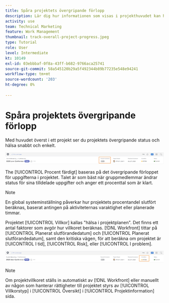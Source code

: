 ```yaml
---
title: Spåra projektets övergripande förlopp
description: Lär dig hur informationen som visas i projekthuvudet kan hjälpa dig att spåra projektets övergripande förlopp och hälsa.
activity: use
team: Technical Marketing
feature: Work Management
thumbnail: track-overall-project-progress.jpeg
type: Tutorial
role: User
level: Intermediate
kt: 10149
exl-id: 03ebbbaf-0f8a-43ff-b682-9766aca25741
source-git-commit: 58a545120b29a5f492344b89b77235e548e94241
workflow-type: tm+mt
source-wordcount: '203'
ht-degree: 0%

---
```


# Spåra projektets övergripande förlopp

Med huvudet överst i ett projekt ser du projektets övergripande status och hälsa snabbt och enkelt.

![Visa projekthuvud [!UICONTROL Procent färdigt]](assets/planner-fund-percent-complete.png)

The [!UICONTROL Procent färdigt] baseras på det övergripande förloppet för uppgifterna i projektet. Talet är som bäst när gruppmedlemmar ändrar status för sina tilldelade uppgifter och anger ett procenttal som är klart.

>[!NOTE]
>
>En global systeminställning påverkar hur projektets procentandel slutfört beräknas, baserat antingen på aktiviteternas varaktighet eller planerade timmar.

Projektet [!UICONTROL Villkor] kallas &quot;hälsa i projektplanen&quot;. Det finns ett antal faktorer som avgör hur villkoret beräknas. [!DNL Workfront] tittar på [!UICONTROL Planerat slutförandedatum] och [!UICONTROL Planerat slutförandedatum], samt den kritiska vägen, för att beräkna om projektet är [!UICONTROL I tid], [!UICONTROL Risk], eller [!UICONTROL I problem].

![Visa projekthuvud [!UICONTROL Villkor]](assets/planner-fund-condition.png)

>[!NOTE]
>
>Om projektvillkoret ställs in automatiskt av [!DNL Workfront] eller manuellt av någon som hanterar rättigheter till projektet styrs av [!UICONTROL Villkorstyp] i [!UICONTROL Översikt] i [!UICONTROL Projektinformation] sida.

<!---
learn more urls
Project percent complete overview
Overview of project condition and condition type
--->
